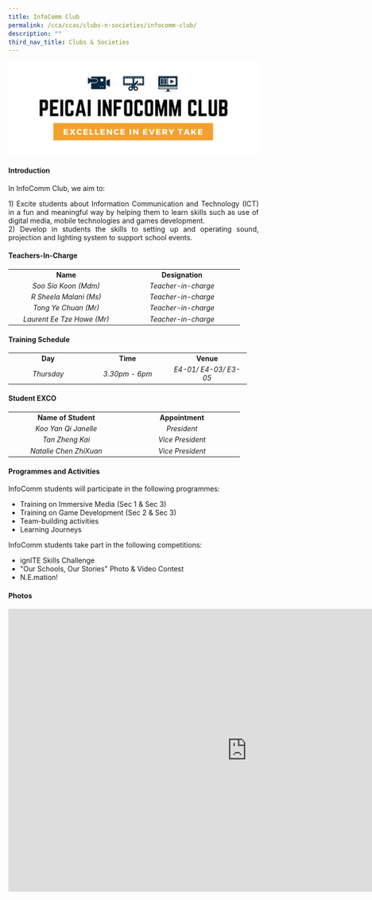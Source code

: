```yaml
---
title: InfoComm Club
permalink: /cca/ccas/clubs-n-societies/infocomm-club/
description: ""
third_nav_title: Clubs & Societies
---
```

<img src="/images/info1.png">
<div>
<h4><strong>Introduction</strong></h4>
<div>
<p>In InfoComm Club, we aim to:</p>
<p><p align="justify">1) Excite students about Information Communication and Technology (ICT) in a fun and meaningful way by helping them to learn skills such as use of digital media, mobile technologies and games development.<br />2) Develop in students the skills to setting up and operating sound, projection and lighting system to support school events.</p>
<h4><strong>Teachers-In-Charge</strong></h4>
<table width="439">
<tbody>
<tr>
<td style="text-align: center;" width="219"><strong>Name</strong></td>
<td style="text-align: center;" width="219"><strong>Designation</strong></td>
</tr>
<tr>
<td style="text-align: center;" width="219"><em>Soo Sio Koon (Mdm)</em></td>
<td style="text-align: center;" width="219"><em>Teacher-in-charge</em></td>
</tr>
<tr>
<td style="text-align: center;" width="219"><em>R Sheela Malani (Ms)</em></td>
<td style="text-align: center;" width="219"><em>Teacher-in-charge</em></td>
</tr>
<tr>
<td style="text-align: center;" width="219"><em>Tong Ye Chuan (Mr)</em></td>
<td style="text-align: center;" width="219"><em>Teacher-in-charge</em></td>
</tr>
<tr>
<td style="text-align: center;" width="219"><em>Laurent Ee Tze Howe (Mr)</em></td>
<td style="text-align: center;" width="219"><em>Teacher-in-charge</em></td>
</tr>
</tbody>
</table>
<h4><strong>Training Schedule</strong></h4>
<table width="439">
<tbody>
<tr>
<td style="text-align: center;" width="146"><strong>Day</strong></td>
<td style="text-align: center;" width="146"><strong>Time</strong></td>
<td style="text-align: center;" width="146"><strong>Venue</strong></td>
</tr>
<tr>
<td style="text-align: center;" width="146"><em>Thursday</em></td>
<td style="text-align: center;" width="146"><em>3.30pm - 6pm</em></td>
<td style="text-align: center;" width="146"><em>E4-01/ E4-03/ E3-05</em></td>
</tr>
</tbody>
</table>
<h4><strong>Student EXCO</strong></h4>
<table width="439">
<tbody>
<tr>
<td style="text-align: center;" width="219"><strong>Name of Student</strong></td>
<td style="text-align: center;" width="219"><strong>Appointment</strong></td>
</tr>
<tr>
<td style="text-align: center;" width="219"><em>Koo Yan Qi Janelle</em></td>
<td style="text-align: center;" width="219"><em>President</em></td>
</tr>
<tr>
<td style="text-align: center;" width="219"><em>Tan Zheng Kai</em></td>
<td style="text-align: center;" width="219"><em>Vice President</em></td>
</tr>
<tr>
<td style="text-align: center;" width="219"><em>Natalie Chen ZhiXuan</em></td>
<td style="text-align: center;" width="219"><em>Vice President</em></td>
</tr>
</tbody>
</table>
<h4><strong>Programmes and Activities</strong></h4>
<p>InfoComm students will participate in the following programmes:</p>
<ul>
<li>Training on Immersive Media (Sec 1 &amp; Sec 3)</li>
<li>Training on Game Development (Sec 2 &amp; Sec 3)</li>
<li>Team-building activities</li>
<li>Learning Journeys</li>
</ul>
<p>InfoComm students take part in the following competitions:</p>
<ul>
<li>ignITE Skills Challenge</li>
<li>"Our Schools, Our Stories" Photo &amp; Video Contest</li>
<li>N.E.mation!</li>
</ul>
<h4><strong>Photos</strong></h4>
<iframe src="https://docs.google.com/presentation/d/e/2PACX-1vQCKicQkELWeF_qyrombukjvYLq_WiXb--66iQ-ey8uynoUwBy3ubpffWzvVAQRQZqtHUQR0edADv1C/embed?start=false&loop=false&delayms=5000" frameborder="0" width="960" height="569" allowfullscreen="true"></iframe>